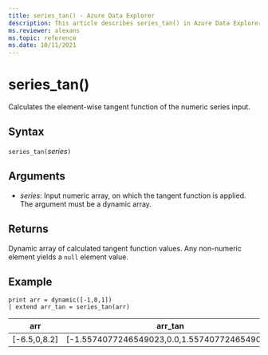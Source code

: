 ```yaml
---
title: series_tan() - Azure Data Explorer
description: This article describes series_tan() in Azure Data Explorer.
ms.reviewer: alexans
ms.topic: reference
ms.date: 10/11/2021
---
```

# series_tan()

Calculates the element-wise tangent function of the numeric series input.

## Syntax

`series_tan(`*series*`)`

## Arguments

* *series*: Input numeric array, on which the tangent function is applied. The argument must be a dynamic array. 

## Returns

Dynamic array of calculated tangent function values. Any non-numeric element yields a `null` element value.

## Example

<!-- csl: https://help.kusto.windows.net/Samples -->
```kusto
print arr = dynamic([-1,0,1])
| extend arr_tan = series_tan(arr)
```

|arr|arr_tan|
|---|---|
|[-6.5,0,8.2]|[-1.5574077246549023,0.0,1.5574077246549023]|

